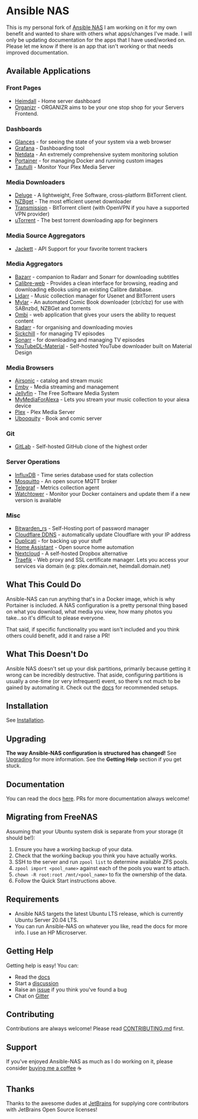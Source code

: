# Ansible NAS

This is my personal fork of [Ansible NAS](https://github.com/davestephens/ansible-nas)
I am working on it for my own benefit and wanted to share with others what apps/changes I've made. I will only be updating documentation for the apps that I have used/worked on. Please let me know if there is an app that isn't working or that needs improved documentation.

## Available Applications

### Front Pages

* [Heimdall](https://heimdall.site/) - Home server dashboard
* [Organizr](https://organizr.app/) - ORGANIZR aims to be your one stop shop for your Servers Frontend.

### Dashboards

* [Glances](https://nicolargo.github.io/glances/) - for seeing the state of your system via a web browser
* [Grafana](https://github.com/grafana/grafana) - Dashboarding tool
* [Netdata](https://my-netdata.io/) - An extremely comprehensive system monitoring solution
* [Portainer](https://portainer.io/) - for managing Docker and running custom images
* [Tautulli](http://tautulli.com/) - Monitor Your Plex Media Server

### Media Downloaders

* [Deluge](https://dev.deluge-torrent.org/) - A lightweight, Free Software, cross-platform BitTorrent client.
* [NZBget](https://nzbget.net/) - The most efficient usenet downloader
* [Transmission](https://transmissionbt.com/) - BitTorrent client (with OpenVPN if you have a supported VPN provider)
* [uTorrent](https://www.utorrent.com/) - The best torrent downloading app for beginners

### Media Source Aggregators

* [Jackett](https://github.com/Jackett/Jackett) - API Support for your favorite torrent trackers

### Media Aggregators

* [Bazarr](https://github.com/morpheus65535/bazarr) - companion to Radarr and Sonarr for downloading subtitles
* [Calibre-web](https://github.com/janeczku/calibre-web) - Provides a clean interface for browsing, reading and downloading eBooks using an existing Calibre database.
* [Lidarr](https://github.com/lidarr/Lidarr) - Music collection manager for Usenet and BitTorrent users
* [Mylar](https://github.com/evilhero/mylar) - An automated Comic Book downloader (cbr/cbz) for use with SABnzbd, NZBGet and torrents
* [Ombi](https://ombi.io/) - web application that gives your users the ability to request content
* [Radarr](https://radarr.video/) - for organising and downloading movies
* [Sickchill](https://sickchill.github.io/) - for managing TV episodes
* [Sonarr](https://sonarr.tv/) - for downloading and managing TV episodes
* [YouTubeDL-Material](https://github.com/Tzahi12345/YoutubeDL-Material) - Self-hosted YouTube downloader built on Material Design

### Media Browsers

* [Airsonic](https://airsonic.github.io/) - catalog and stream music
* [Emby](https://emby.media/) - Media streaming and management
* [Jellyfin](https://jellyfin.github.io) - The Free Software Media System
* [MyMediaForAlexa](https://www.mymediaalexa.com/) - Lets you stream your music collection to your alexa device
* [Plex](https://www.plex.tv/) - Plex Media Server
* [Ubooquity](http://vaemendis.net/ubooquity/) - Book and comic server

### Git

* [GitLab](https://about.gitlab.com/features/) - Self-hosted GitHub clone of the highest order

### Server Operations

* [InfluxDB](https://github.com/influxdata/influxdb) - Time series database used for stats collection
* [Mosquitto](https://mosquitto.org) - An open source MQTT broker
* [Telegraf](https://github.com/influxdata/telegraf) - Metrics collection agent
* [Watchtower](https://github.com/v2tec/watchtower) - Monitor your Docker containers and update them if a new version is available

### Misc

* [Bitwarden_rs](https://github.com/dani-garcia/bitwarden_rs) - Self-Hosting port of password manager
* [Cloudflare DDNS](https://hub.docker.com/r/joshuaavalon/cloudflare-ddns/) - automatically update Cloudflare with your IP address
* [Duplicati](https://www.duplicati.com/) - for backing up your stuff
* [Home Assistant](https://www.home-assistant.io) - Open source home automation
* [Nextcloud](https://nextcloud.com/) - A self-hosted Dropbox alternative
* [Traefik](https://traefik.io/) - Web proxy and SSL certificate manager. Lets you access your services via domain (e.g: plex.domain.net, heimdall.domain.net)


## What This Could Do

Ansible-NAS can run anything that's in a Docker image, which is why Portainer is
included. A NAS configuration is a pretty personal thing based on what you
download, what media you view, how many photos you take...so it's difficult to
please everyone.

That said, if specific functionality you want isn't included and you think
others could benefit, add it and raise a PR!

## What This Doesn't Do

Ansible NAS doesn't set up your disk partitions, primarily because getting it wrong can be incredibly destructive.
That aside, configuring partitions is usually a one-time (or very infrequent) event, so there's not much to be
gained by automating it. Check out the [docs](https://davestephens.github.io/ansible-nas) for recommended setups.

## Installation

See [Installation](https://davestephens.github.io/ansible-nas/installation/).

## Upgrading

**The way Ansible-NAS configuration is structured has changed!** See [Upgrading](https://davestephens.github.io/ansible-nas/upgrading/) for more information. See the **Getting Help** section if you get stuck.

## Documentation

You can read the docs [here](https://davestephens.github.io/ansible-nas). PRs
for more documentation always welcome!

## Migrating from FreeNAS

Assuming that your Ubuntu system disk is separate from your storage (it should be!):

1. Ensure you have a working backup of your data.
2. Check that the working backup you think you have actually works.
3. SSH to the server and run `zpool list` to determine available ZFS pools.
4. `zpool import <pool_name>` against each of the pools you want to attach.
5. `chown -R root:root /mnt/<pool_name>` to fix the ownership of the data.
6. Follow the Quick Start instructions above.

## Requirements

* Ansible NAS targets the latest Ubuntu LTS release, which is currently Ubuntu
  Server 20.04 LTS.
* You can run Ansible-NAS on whatever you like, read the docs for more info. I
  use an HP Microserver.

## Getting Help

Getting help is easy! You can:

* Read the [docs](https://davestephens.github.io/ansible-nas)
* Start a [discussion](https://github.com/davestephens/ansible-nas/discussions)
* Raise an [issue](https://github.com/davestephens/ansible-nas/issues) if you think you've found a bug
* Chat on [Gitter](https://gitter.im/Ansible-NAS/Chat)

## Contributing

Contributions are always welcome! Please read [CONTRIBUTING.md](CONTRIBUTING.md) first.

## Support

If you've enjoyed Ansible-NAS as much as I do working on it, please consider [buying me a coffee](https://ko-fi.com/davestephens) :coffee:

## Thanks

Thanks to the awesome dudes at [JetBrains](https://www.jetbrains.com/?from=Ansible-NAS) for supplying core contributors with JetBrains Open Source licenses!
